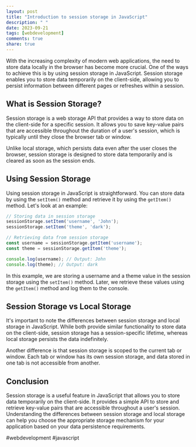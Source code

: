 ```yaml
---
layout: post
title: "Introduction to session storage in JavaScript"
description: " "
date: 2023-09-21
tags: [webdevelopment]
comments: true
share: true
---
```


With the increasing complexity of modern web applications, the need to store data locally in the browser has become more crucial. One of the ways to achieve this is by using session storage in JavaScript. Session storage enables you to store data temporarily on the client-side, allowing you to persist information between different pages or refreshes within a session.

## What is Session Storage?

Session storage is a web storage API that provides a way to store data on the client-side for a specific session. It allows you to save key-value pairs that are accessible throughout the duration of a user's session, which is typically until they close the browser tab or window.

Unlike local storage, which persists data even after the user closes the browser, session storage is designed to store data temporarily and is cleared as soon as the session ends.

## Using Session Storage

Using session storage in JavaScript is straightforward. You can store data by using the `setItem()` method and retrieve it by using the `getItem()` method. Let's look at an example:

```javascript
// Storing data in session storage
sessionStorage.setItem('username', 'John');
sessionStorage.setItem('theme', 'dark');

// Retrieving data from session storage
const username = sessionStorage.getItem('username');
const theme = sessionStorage.getItem('theme');

console.log(username); // Output: John
console.log(theme); // Output: dark
```

In this example, we are storing a username and a theme value in the session storage using the `setItem()` method. Later, we retrieve these values using the `getItem()` method and log them to the console.

## Session Storage vs Local Storage

It's important to note the differences between session storage and local storage in JavaScript. While both provide similar functionality to store data on the client-side, session storage has a session-specific lifetime, whereas local storage persists the data indefinitely.

Another difference is that session storage is scoped to the current tab or window. Each tab or window has its own session storage, and data stored in one tab is not accessible from another.

## Conclusion

Session storage is a useful feature in JavaScript that allows you to store data temporarily on the client-side. It provides a simple API to store and retrieve key-value pairs that are accessible throughout a user's session. Understanding the differences between session storage and local storage can help you choose the appropriate storage mechanism for your application based on your data persistence requirements.

#webdevelopment #javascript